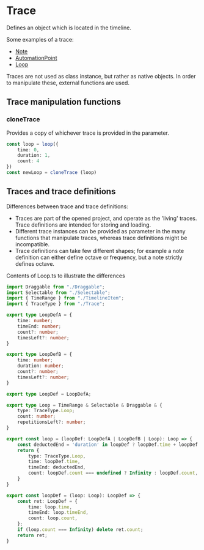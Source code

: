 # Trace

Defines an object which is located in the timeline.

Some examples of a trace:
* [Note](./Note.md)
* [AutomationPoint](./AutomationPoint.md)
* [Loop](./Loop.md)

Traces are not used as class instance, but rather as native objects. In order to manipulate these, external functions are used. 

## Trace manipulation functions

### cloneTrace

Provides a copy of whichever trace is provided in the parameter.

```typescript
const loop = loop({
    time: 0,
    duration: 1,
    count: 4
})
const newLoop = cloneTrace (loop)
```

## Traces and trace definitions

Differences between trace and trace definitions:

* Traces are part of the opened project, and operate as the 'living' traces. Trace definitions are intended for storing and loading.
* Different trace instances can be provided as parameter in the many functions that manipulate traces, whereas trace definitions might be incompatible.
* Trace definitions can take few different shapes; for example a note definition can either define octave or frequency, but a note strictly defines octave.

Contents of Loop.ts to illustrate the differences

``` typescript
import Draggable from "./Draggable";
import Selectable from "./Selectable";
import { TimeRange } from "./TimelineItem";
import { TraceType } from "./Trace";

export type LoopDefA = {
    time: number;
    timeEnd: number;
    count?: number;
    timesLeft?: number;
}

export type LoopDefB = {
    time: number;
    duration: number;
    count?: number;
    timesLeft?: number;
}

export type LoopDef = LoopDefA;

export type Loop = TimeRange & Selectable & Draggable & {
    type: TraceType.Loop;
    count: number;
    repetitionsLeft?: number;
}

export const loop = (loopDef: LoopDefA | LoopDefB | Loop): Loop => {
    const deductedEnd = 'duration' in loopDef ? loopDef.time + loopDef.duration : loopDef.timeEnd;
    return {
        type: TraceType.Loop,
        time: loopDef.time,
        timeEnd: deductedEnd,
        count: loopDef.count === undefined ? Infinity : loopDef.count,
    }
}

export const loopDef = (loop: Loop): LoopDef => {
    const ret: LoopDef = {
        time: loop.time,
        timeEnd: loop.timeEnd,
        count: loop.count,
    };
    if (loop.count === Infinity) delete ret.count;
    return ret;
}
```
